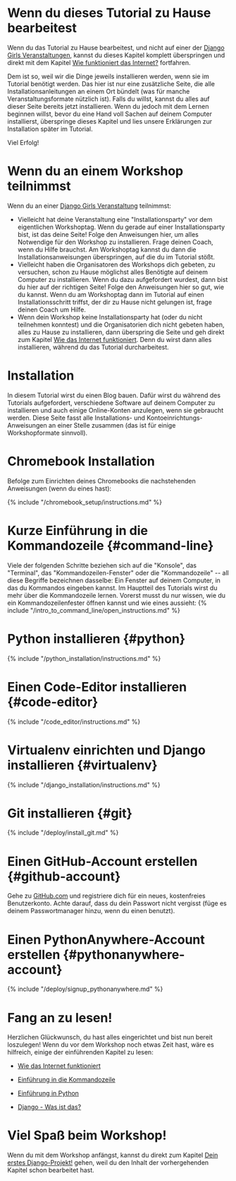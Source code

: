# Wenn du dieses Tutorial zu Hause bearbeitest

Wenn du das Tutorial zu Hause bearbeitest, und nicht auf einer der [Django Girls Veranstaltungen](https://djangogirls.org/events/), kannst du dieses Kapitel komplett überspringen und direkt mit dem Kapitel [Wie funktioniert das Internet?](../how_the_internet_works/README.md) fortfahren.

Dem ist so, weil wir die Dinge jeweils installieren werden, wenn sie im Tutorial benötigt werden. Das hier ist nur eine zusätzliche Seite, die alle Installationsanleitungen an einem Ort bündelt (was für manche Veranstaltungsformate nützlich ist). Falls du willst, kannst du alles auf dieser Seite bereits jetzt installieren. Wenn du jedoch mit dem Lernen beginnen willst, bevor du eine Hand voll Sachen auf deinem Computer installierst, überspringe dieses Kapitel und lies unsere Erklärungen zur Installation später im Tutorial.

Viel Erfolg!

# Wenn du an einem Workshop teilnimmst

Wenn du an einer [Django Girls Veranstaltung](https://djangogirls.org/events/) teilnimmst:

* Vielleicht hat deine Veranstaltung eine "Installationsparty" vor dem eigentlichen Workshoptag. Wenn du gerade auf einer Installationsparty bist, ist das deine Seite! Folge den Anweisungen hier, um alles Notwendige für den Workshop zu installieren. Frage deinen Coach, wenn du Hilfe brauchst. Am Workshoptag kannst du dann die Installationsanweisungen überspringen, auf die du im Tutorial stößt.
* Vielleicht haben die Organisatoren des Workshops dich gebeten, zu versuchen, schon zu Hause möglichst alles Benötigte auf deinem Computer zu installieren. Wenn du dazu aufgefordert wurdest, dann bist du hier auf der richtigen Seite! Folge den Anweisungen hier so gut, wie du kannst. Wenn du am Workshoptag dann im Tutorial auf einen Installationsschritt triffst, der dir zu Hause nicht gelungen ist, frage deinen Coach um Hilfe.
* Wenn dein Workshop keine Installationsparty hat (oder du nicht teilnehmen konntest) und die Organisatorien dich nicht gebeten haben, alles zu Hause zu installieren, dann überspring die Seite und geh direkt zum Kapitel [Wie das Internet funktioniert](../how_the_internet_works/README.md). Denn du wirst dann alles installieren, während du das Tutorial durcharbeitest.

# Installation

In diesem Tutorial wirst du einen Blog bauen. Dafür wirst du während des Tutorials aufgefordert, verschiedene Software auf deinem Computer zu installieren und auch einige Online-Konten anzulegen, wenn sie gebraucht werden. Diese Seite fasst alle Installations- und Kontoeinrichtungs-Anweisungen an einer Stelle zusammen (das ist für einige Workshopformate sinnvoll).

# Chromebook Installation
Befolge zum Einrichten deines Chromebooks die nachstehenden Anweisungen (wenn du eines hast):

<!--sec data-title="Chromebook setup"
data-id="chromebook_setup" data-collapse=true ces-->
{% include "/chromebook_setup/instructions.md" %}
<!--endsec-->

# Kurze Einführung in die Kommandozeile {#command-line}

Viele der folgenden Schritte beziehen sich auf die "Konsole", das "Terminal", das "Kommandozeilen-Fenster" oder die "Kommandozeile" -- all diese Begriffe bezeichnen dasselbe: Ein Fenster auf deinem Computer, in das du Kommandos eingeben kannst. Im Hauptteil des Tutorials wirst du mehr über die Kommandozeile lernen. Vorerst musst du nur wissen, wie du ein Kommandozeilenfester öffnen kannst und wie eines aussieht:
{% include "/intro_to_command_line/open_instructions.md" %}

# Python installieren {#python}

{% include "/python_installation/instructions.md" %}

# Einen Code-Editor installieren {#code-editor}

{% include "/code_editor/instructions.md" %}

# Virtualenv einrichten und Django installieren {#virtualenv}

{% include "/django_installation/instructions.md" %}

# Git installieren {#git}

{% include "/deploy/install_git.md" %}

# Einen GitHub-Account erstellen {#github-account}

Gehe zu [GitHub.com](https://www.github.com) und registriere dich für ein neues, kostenfreies Benutzerkonto. Achte darauf, dass du dein Passwort nicht vergisst (füge es deinem Passwortmanager hinzu, wenn du einen benutzt).

# Einen PythonAnywhere-Account erstellen {#pythonanywhere-account}

{% include "/deploy/signup_pythonanywhere.md" %}

# Fang an zu lesen!

Herzlichen Glückwunsch, du hast alles eingerichtet und bist nun bereit loszulegen! Wenn du vor dem Workshop noch etwas Zeit hast, wäre es hilfreich, einige der einführenden Kapitel zu lesen:

* [Wie das Internet funktioniert](../how_the_internet_works/README.md)

* [Einführung in die Kommandozeile](../intro_to_command_line/README.md)

* [Einführung in Python](../python_introduction/README.md)

* [Django - Was ist das?](../django/README.md)

# Viel Spaß beim Workshop!

Wenn du mit dem Workshop anfängst, kannst du direkt zum Kapitel [Dein erstes Django-Projekt!](../django_start_project/README.md) gehen, weil du den Inhalt der vorhergehenden Kapitel schon bearbeitet hast.
